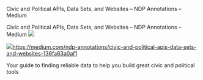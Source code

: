 Civic and Political APIs, Data Sets, and Websites – NDP Annotations – Medium

Civic and Political APIs, Data Sets, and Websites – NDP Annotations – Medium
![](../_resources/182adb5c14d14556c6f993afff513322.png)

![](../_resources/a59c6579e2ce83f917bf56063cfff56c.png)https://medium.com/ndp-annotations/civic-and-political-apis-data-sets-and-websites-136fa63a0af1

Your guide to finding reliable data to help you build great civic and political tools